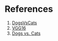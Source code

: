 # References
1) [DogsVsCats](https://github.com/xbliuhnu/DogsVsCats)
2) [VGG16](https://github.com/msyim/VGG16)
3) [Dogs vs. Cats](https://kaggle.com/competitions/dogs-vs-cats)